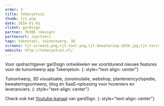 ```yaml
---
order: 3
title: Tekenjetuin
thumb: tjt.png
date: 2016-01-01
client: garDsign
partner: TK305 (design)
partnerurl: /partners
tags: tekentool, tuinontwerp, 3D
screens: tjt-screen1.png,tjt-tool.png,tjt-bewatering-1920.jpg,tjt-terras-1920.jpg,tjt-tekening-zwembad.jpg
website: http://tekenjetuin.nl/
---
```

Voor opdrachtgever garDsign ontwikkelen we voortdurend nieuwe features voor de tuinontwerp app Tekenjetuin. 
{: style="text-align: center"}

Tuinontwerp, 3D visualisatie, zonsimulatie, webshop, plantenencyclopedie, bewateringsontwerp, blog én SaaS-oplossing voor hoveniers en leveranciers.
{: style="text-align: center"}

Check ook het [Youtube-kanaal](https://www.youtube.com/watch?v=nYCUTbVWds8) van gardSign.
{: style="text-align: center"}

